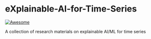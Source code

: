 # eXplainable-AI-for-Time-Series

[![Awesome](https://awesome.re/badge-flat2.svg)](https://awesome.re)


A collection of research materials on explainable AI/ML for time series
